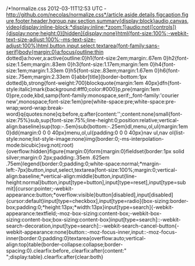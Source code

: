 /*!normalize.css 2012-03-11T12:53 UTC - http://github.com/necolas/normalize.css*/article,aside,details,figcaption,figure,footer,header,hgroup,nav,section,summary{display:block}audio,canvas,video{display:inline-block;*display:inline;*zoom:1}audio:not([controls]){display:none;height:0}[hidden]{display:none}html{font-size:100%;-webkit-text-size-adjust:100%;-ms-text-size-adjust:100%}html,button,input,select,textarea{font-family:sans-serif}body{margin:0}a:focus{outline:thin dotted}a:hover,a:active{outline:0}h1{font-size:2em;margin:.67em 0}h2{font-size:1.5em;margin:.83em 0}h3{font-size:1.17em;margin:1em 0}h4{font-size:1em;margin:1.33em 0}h5{font-size:.83em;margin:1.67em 0}h6{font-size:.75em;margin:2.33em 0}abbr[title]{border-bottom:1px dotted}b,strong{font-weight:700}blockquote{margin:1em 40px}dfn{font-style:italic}mark{background:#ff0;color:#000}p,pre{margin:1em 0}pre,code,kbd,samp{font-family:monospace,serif;_font-family:'courier new',monospace;font-size:1em}pre{white-space:pre;white-space:pre-wrap;word-wrap:break-word}q{quotes:none}q:before,q:after{content:'';content:none}small{font-size:75%}sub,sup{font-size:75%;line-height:0;position:relative;vertical-align:baseline}sup{top:-.5em}sub{bottom:-.25em}dl,menu,ol,ul{margin:1em 0}dd{margin:0 0 0 40px}menu,ol,ul{padding:0 0 0 40px}nav ul,nav ol{list-style:none;list-style-image:none}img{border:0;-ms-interpolation-mode:bicubic}svg:not(:root){overflow:hidden}figure{margin:0}form{margin:0}fieldset{border:1px solid silver;margin:0 2px;padding:.35em .625em .75em}legend{border:0;padding:0;white-space:normal;*margin-left:-7px}button,input,select,textarea{font-size:100%;margin:0;vertical-align:baseline;*vertical-align:middle}button,input{line-height:normal}button,input[type=button],input[type=reset],input[type=submit]{cursor:pointer;-webkit-appearance:button;*overflow:visible}button[disabled],input[disabled]{cursor:default}input[type=checkbox],input[type=radio]{box-sizing:border-box;padding:0;*height:13px;*width:13px}input[type=search]{-webkit-appearance:textfield;-moz-box-sizing:content-box;-webkit-box-sizing:content-box;box-sizing:content-box}input[type=search]::-webkit-search-decoration,input[type=search]::-webkit-search-cancel-button{-webkit-appearance:none}button::-moz-focus-inner,input::-moz-focus-inner{border:0;padding:0}textarea{overflow:auto;vertical-align:top}table{border-collapse:collapse;border-spacing:0}.clearfix:before,.clearfix:after{content:" ";display:table}.clearfix:after{clear:both}
